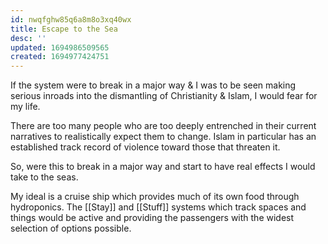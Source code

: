 ```yaml
---
id: nwqfghw85q6a8m8o3xq40wx
title: Escape to the Sea
desc: ''
updated: 1694986509565
created: 1694977424751
---
```

If the system were to break in a major way & I was to be seen making serious inroads into the dismantling of Christianity & Islam, I would fear for my life.

There are too many people who are too deeply entrenched in their current narratives to realistically expect them to change. Islam in particular has an established track record of violence toward those that threaten it.

So, were this to break in a major way and start to have real effects I would take to the seas.

My ideal is a cruise ship which provides much of its own food through hydroponics. The [[Stay]] and [[Stuff]] systems which track spaces and things would be active and providing the passengers with the widest selection of options possible.
